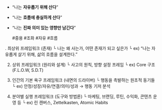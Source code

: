 - “나는 **자유롭기 위해 산다**”
    
- “나는 **흐름에 충실하게 산다**”
    
- “나는 **진짜 의미 있는 영향만 남긴다**”

	#중용  #조화 #자유 #흐름

. 최상위 프레임워크 (존재)
    └ 나는 왜 사는가, 어떤 존재가 되고 싶은가
    └ ex) “나는 자유롭게 살기 위해, 삶의 흐름을 설계한다.”

2. 상위 프레임워크 (원리와 설계)
    └ 사고의 원칙, 방향 설정 프레임
    └ ex) Core 구조 (F.L.O.W, S.D.T)

3. 인간의 기본 욕구 프레임워크 (내면의 드라이버)
    └ 행동을 촉발하는 원초적 동기들
    └ ex) 안정/성장/자유/연결/의미/성과 → 행동 기저 분석

4. 분야별 실행 프레임워크 (도구와 방법론)
    └ 마케팅, 브랜딩, 루틴, 수익화, 콘텐츠 운영 등
    └ ex) 린 캔버스, Zettelkasten, Atomic Habits